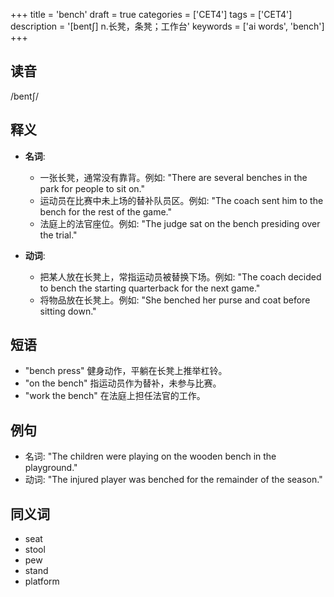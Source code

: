 +++
title = 'bench'
draft = true
categories = ['CET4']
tags = ['CET4']
description = '[bent∫] n.长凳，条凳；工作台'
keywords = ['ai words', 'bench']
+++

## 读音
/bentʃ/

## 释义
- **名词**:
  - 一张长凳，通常没有靠背。例如: "There are several benches in the park for people to sit on."
  - 运动员在比赛中未上场的替补队员区。例如: "The coach sent him to the bench for the rest of the game."
  - 法庭上的法官座位。例如: "The judge sat on the bench presiding over the trial."

- **动词**:
  - 把某人放在长凳上，常指运动员被替换下场。例如: "The coach decided to bench the starting quarterback for the next game."
  - 将物品放在长凳上。例如: "She benched her purse and coat before sitting down."

## 短语
- "bench press" 健身动作，平躺在长凳上推举杠铃。
- "on the bench" 指运动员作为替补，未参与比赛。
- "work the bench" 在法庭上担任法官的工作。

## 例句
- 名词: "The children were playing on the wooden bench in the playground."
- 动词: "The injured player was benched for the remainder of the season."

## 同义词
- seat
- stool
- pew
- stand
- platform
